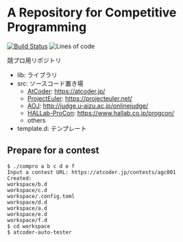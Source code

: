 
# A Repository for Competitive Programming

[![Build Status](https://travis-ci.com/ArkArk/competitive-programming.svg?branch=master)](https://travis-ci.com/ArkArk/competitive-programming)
![Lines of code](https://tokei.rs/b1/github/ArkArk/competitive-programming?category=code)

競プロ用リポジトリ

- lib: ライブラリ
- src: ソースコード置き場
  - [AtCoder](src/AtCoder): https://atcoder.jp/
  - [ProjectEuler](src/ProjectEuler): https://projecteuler.net/
  - [AOJ](src/AOJ): http://judge.u-aizu.ac.jp/onlinejudge/
  - [HALLab-ProCon](src/HALLab-ProCon): https://www.hallab.co.jp/progcon/
  - others
- template.d: テンプレート

## Prepare for a contest

```terminal
$ ./compro a b c d e f
Input a contest URL: https://atcoder.jp/contests/agc001
Created:
workspace/b.d
workspace/c.d
workspace/.config.toml
workspace/d.d
workspace/a.d
workspace/e.d
workspace/f.d
$ cd workspace
$ atcoder-auto-tester
```
